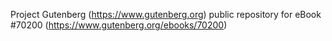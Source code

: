 Project Gutenberg (https://www.gutenberg.org) public repository for
eBook #70200 (https://www.gutenberg.org/ebooks/70200)
